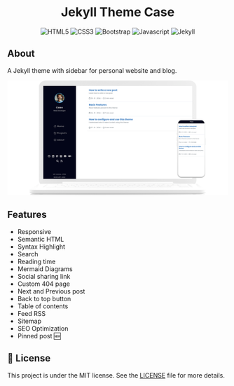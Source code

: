 <div align="center">
<h1>Jekyll Theme Case</h1>

  <img alt="HTML5" src="https://img.shields.io/badge/HTML5-E34F26?style=flat&logo=html5&logoColor=white">
  <img alt="CSS3" src="https://img.shields.io/badge/CSS3-1572B6?style=flat&logo=css3&logoColor=white">
  <img alt="Bootstrap" src="https://img.shields.io/badge/Bootstrap-7c10f7?style=flat&logo=bootstrap&logoColor=white">
  <img alt="Javascript" src="https://img.shields.io/badge/JavaScript-F7DF1E?style=flat&logo=javascript&logoColor=black">
  <img alt="Jekyll" src="https://img.shields.io/badge/Jekyll-red?style=flat&logo=jekyll">
</div>

## About

A Jekyll theme with sidebar for personal website and blog.

![Mockup](/assets/img/mockup.png)

## Features

- Responsive
- Semantic HTML
- Syntax Highlight
- Search
- Reading time
- Mermaid Diagrams
- Social sharing link
- Custom 404 page
- Next and Previous post
- Back to top button
- Table of contents
- Feed RSS
- Sitemap
- SEO Optimization
- Pinned post 🆕

## 📄 License

This project is under the MIT license. See the [LICENSE](https://github.com/elainefs/jekyll-theme-case/blob/gh-pages/LICENSE) file for more details.
